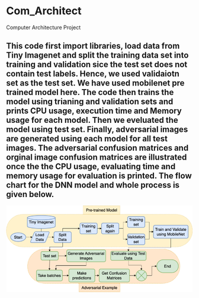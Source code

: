# Com_Architect
Computer Architecture Project
## This code first import libraries, load data from Tiny Imagenet and split the training data set into training and validation sice the test set does not contain test labels. Hence, we used validaiotn set as the test set. We have used mobilenet pre trained model here. The code then trains the model using trianing and validation sets and prints CPU usage, execution time and Memory usage for each model. Then we eveluated the model using test set. Finally, adversarial images are generated using each model for all test images. The adversarial confusion matrices and orginal image confusion matrices are illustrated once the the CPU usage, evaluating time and memory usage for evaluation is printed. The flow chart for the DNN model and whole process is given below.
![alt text](DNN_Model.png) 
